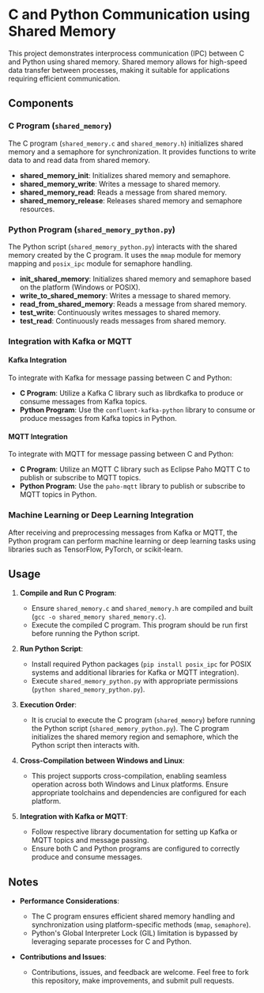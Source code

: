 # C and Python Communication using Shared Memory

This project demonstrates interprocess communication (IPC) between C and Python using shared memory. Shared memory allows for high-speed data transfer between processes, making it suitable for applications requiring efficient communication.

## Components

### C Program (`shared_memory`)

The C program (`shared_memory.c` and `shared_memory.h`) initializes shared memory and a semaphore for synchronization. It provides functions to write data to and read data from shared memory.

- **shared_memory_init**: Initializes shared memory and semaphore.
- **shared_memory_write**: Writes a message to shared memory.
- **shared_memory_read**: Reads a message from shared memory.
- **shared_memory_release**: Releases shared memory and semaphore resources.

### Python Program (`shared_memory_python.py`)

The Python script (`shared_memory_python.py`) interacts with the shared memory created by the C program. It uses the `mmap` module for memory mapping and `posix_ipc` module for semaphore handling.

- **init_shared_memory**: Initializes shared memory and semaphore based on the platform (Windows or POSIX).
- **write_to_shared_memory**: Writes a message to shared memory.
- **read_from_shared_memory**: Reads a message from shared memory.
- **test_write**: Continuously writes messages to shared memory.
- **test_read**: Continuously reads messages from shared memory.

### Integration with Kafka or MQTT

#### Kafka Integration

To integrate with Kafka for message passing between C and Python:

- **C Program**: Utilize a Kafka C library such as librdkafka to produce or consume messages from Kafka topics.
- **Python Program**: Use the `confluent-kafka-python` library to consume or produce messages from Kafka topics in Python.

#### MQTT Integration

To integrate with MQTT for message passing between C and Python:

- **C Program**: Utilize an MQTT C library such as Eclipse Paho MQTT C to publish or subscribe to MQTT topics.
- **Python Program**: Use the `paho-mqtt` library to publish or subscribe to MQTT topics in Python.

### Machine Learning or Deep Learning Integration

After receiving and preprocessing messages from Kafka or MQTT, the Python program can perform machine learning or deep learning tasks using libraries such as TensorFlow, PyTorch, or scikit-learn.

## Usage

1. **Compile and Run C Program**:
   - Ensure `shared_memory.c` and `shared_memory.h` are compiled and built (`gcc -o shared_memory shared_memory.c`).
   - Execute the compiled C program. This program should be run first before running the Python script.

2. **Run Python Script**:
   - Install required Python packages (`pip install posix_ipc` for POSIX systems and additional libraries for Kafka or MQTT integration).
   - Execute `shared_memory_python.py` with appropriate permissions (`python shared_memory_python.py`).

3. **Execution Order**:
   - It is crucial to execute the C program (`shared_memory`) before running the Python script (`shared_memory_python.py`). The C program initializes the shared memory region and semaphore, which the Python script then interacts with.

4. **Cross-Compilation between Windows and Linux**:
   - This project supports cross-compilation, enabling seamless operation across both Windows and Linux platforms. Ensure appropriate toolchains and dependencies are configured for each platform.

5. **Integration with Kafka or MQTT**:
   - Follow respective library documentation for setting up Kafka or MQTT topics and message passing.
   - Ensure both C and Python programs are configured to correctly produce and consume messages.

## Notes

- **Performance Considerations**: 
  - The C program ensures efficient shared memory handling and synchronization using platform-specific methods (`mmap`, `semaphore`).
  - Python's Global Interpreter Lock (GIL) limitation is bypassed by leveraging separate processes for C and Python.

- **Contributions and Issues**:
  - Contributions, issues, and feedback are welcome. Feel free to fork this repository, make improvements, and submit pull requests.
